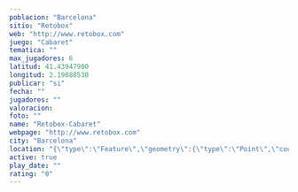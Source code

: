 ```yaml
---
poblacion: "Barcelona"
sitio: "Retobox"
web: "http://www.retobox.com"
juego: "Cabaret"
tematica: ""
max_jugadores: 6
latitud: 41.43947900
longitud: 2.19088530
publicar: "si"
fecha: ""
jugadores: ""
valoracion: 
foto: ""
name: "Retobox-Cabaret"
webpage: "http://www.retobox.com"
city: "Barcelona"
location: "{\"type\":\"Feature\",\"geometry\":{\"type\":\"Point\",\"coordinates\":[2.1908853,41.439479]}}"
active: true
play_date: ""
rating: "0"
---
```

